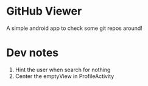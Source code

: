 # GitHub Viewer
A simple android app to check some git repos around!

# Dev notes
1. Hint the user when search for nothing
2. Center the emptyView in ProfileActivity